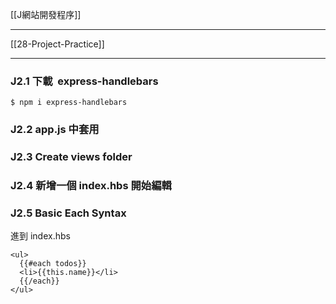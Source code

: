 [[J網站開發程序]]

---

[[28-Project-Practice]]

---

### J2.1  下載  express-handlebars

`$ npm i express-handlebars`

### J2.2 app.js 中套用

### J2.3 Create views folder

### J2.4 新增一個 index.hbs 開始編輯

### J2.5 Basic Each Syntax

進到 index.hbs

```
<ul>
  {{#each todos}}
  <li>{{this.name}}</li>
  {{/each}}
</ul>
```